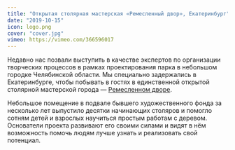 ```yaml
---
title: "Открытая столярная мастерская «Ремесленный двор», Екатеринбург"
date: "2019-10-15"
icon: logo.png
cover: "cover.jpg"
vimeo: https://vimeo.com/366596017
---
```


Недавно нас позвали выступить в качестве экспертов по организации творческих процессов в рамках проектирования парка в небольшом городке Челябинской области. Мы специально задержались в Екатеринбурге, чтобы побывать в гостях в единственной открытой столярной мастерской города — [Ремесленном дворе](http://ooley.ru/map/obshhestvennaya-masterskaya-remeslennyj-dvor/).

Небольшое помещение в подвале бывшего художественного фонда за несколько лет выпустило десятки начинающих столяров и помогло сотням детей и взрослых научиться простым работам с деревом. Основатели проекта развивают его своими силами и видят в нём возможность помочь людям лучше узнать и реализовать свой потенциал.
